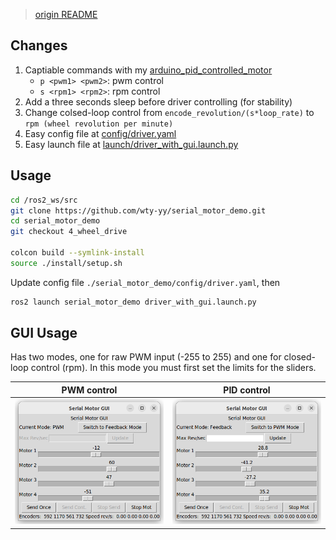 > [origin README](./README_origin.md)

## Changes
1. Captiable commands with my [arduino_pid_controlled_motor](https://github.com/wty-yy/arduino_pid_controlled_motor/)
    - `p <pwm1> <pwm2>`: pwm control
    - `s <rpm1> <rpm2>`: rpm control
2. Add a three seconds sleep before driver controlling (for stability)
3. Change colsed-loop control from `encode_revolution/(s*loop_rate)` to `rpm (wheel revolution per minute)`
4. Easy config file at [config/driver.yaml](./serial_motor_demo/config/driver.yaml)
5. Easy launch file at [launch/driver_with_gui.launch.py](./serial_motor_demo/launch/driver_with_gui.launch.py)

## Usage

```bash
cd /ros2_ws/src
git clone https://github.com/wty-yy/serial_motor_demo.git
cd serial_motor_demo
git checkout 4_wheel_drive

colcon build --symlink-install
source ./install/setup.sh
```

Update config file `./serial_motor_demo/config/driver.yaml`, then
```bash
ros2 launch serial_motor_demo driver_with_gui.launch.py
```


## GUI Usage

Has two modes, one for raw PWM input (-255 to 255) and one for closed-loop control (rpm). In this mode you must first set the limits for the sliders.

|PWM control|PID control|
|-|-|
|![img1](./assets/imgs/PWM_control.png)|![img2](./assets/imgs/PID_control.png)|
